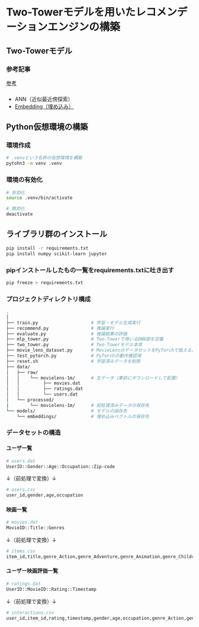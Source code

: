 # Two-Towerモデルを用いたレコメンデーションエンジンの構築
## Two-Towerモデル
### 参考記事
[参考](https://note.com/kokopelli_inc/n/nd89c1b89b741)

### 
- ANN（近似最近傍探索）
- [Embedding（埋め込み）](https://zenn.dev/peishim/articles/c696ff85a539bd)

## Python仮想環境の構築
### 環境作成
```bash
# .venvという名称の仮想環境を構築
pytohn3 -m venv .venv
```

### 環境の有効化
```bash
# 有効化
source .venv/bin/activate

# 無効化
deactivate
```

## ライブラリ群のインストール
```bash
pip install -r requirements.txt
pip install numpy scikit-learn jupyter
```

### pipインストールしたもの一覧をrequirements.txtに吐き出す
```bash
pip freeze > requirements.txt
```

### プロジェクトディレクトリ構成
```bash
.
│
├── train.py                    # 学習・モデル生成実行
├── recommend.py                # 推論実行
├── evaluate.py                 # 推論結果の評価
├── mlp_tower.py                # Two-Towerで用いるDNN部を定義
├── two_tower.py                # Two-Towerモデル本体
├── movie_lens_dataset.py       # MovieLensのデータセットをPyTorchで扱えるよう変換するクラス
├── test_pytorch.py             # PyTorchの動作確認用 
├── reset.sh                    # 学習済みデータを削除 
├── data/
│   ├── raw/
│   │    └── movielens-1m/      # 生データ（事前にダウンロードして配置）
│   │         ├── movies.dat
│   │         ├── ratings.dat
│   │         └── users.dat
│   └── processed/              
|        └── movielens-1m/      # 前処理済みデータの保存先
└── models/                     # モデルの保存先
    └── embeddings/             # 埋め込みベクトルの保存先
```

### データセットの構造
#### ユーザ一覧
```bash
# users.dat
UserID::Gender::Age::Occupation::Zip-code
```
↓（前処理で変換）↓
```bash
# users.csv
user_id,gender,age,occupation
```

#### 映画一覧
```bash
# movies.dat
MovieID::Title::Genres
```
↓（前処理で変換）↓
```bash
# items.csv
item_id,title,genre_Action,genre_Adventure,genre_Animation,genre_Children's,genre_Comedy,genre_Crime,genre_Documentary,genre_Drama,genre_Fantasy,genre_Film-Noir,genre_Horror,genre_Musical,genre_Mystery,genre_Romance,genre_Sci-Fi,genre_Thriller,genre_War,genre_Western
```

#### ユーザー映画評価一覧
```bash
# ratings.dat
UserID::MovieID::Rating::Timestamp
```
↓（前処理で変換）↓
```bash
# interactions.csv
user_id,item_id,rating,timestamp,gender,age,occupation,genre_Action,genre_Adventure,genre_Animation,genre_Children's,genre_Comedy,genre_Crime,genre_Documentary,genre_Drama,genre_Fantasy,genre_Film-Noir,genre_Horror,genre_Musical,genre_Mystery,genre_Romance,genre_Sci-Fi,genre_Thriller,genre_War,genre_Western
```